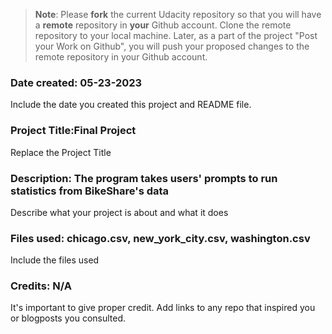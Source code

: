 >**Note**: Please **fork** the current Udacity repository so that you will have a **remote** repository in **your** Github account. Clone the remote repository to your local machine. Later, as a part of the project "Post your Work on Github", you will push your proposed changes to the remote repository in your Github account.

### Date created: 05-23-2023
Include the date you created this project and README file.

### Project Title:Final Project
Replace the Project Title

### Description: The program takes users' prompts to run statistics from BikeShare's data
Describe what your project is about and what it does

### Files used: chicago.csv, new_york_city.csv, washington.csv
Include the files used

### Credits: N/A
It's important to give proper credit. Add links to any repo that inspired you or blogposts you consulted.

